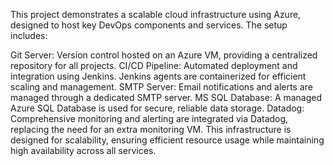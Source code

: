 This project demonstrates a scalable cloud infrastructure using Azure, designed to host key DevOps components and services. The setup includes:

Git Server: Version control hosted on an Azure VM, providing a centralized repository for all projects.
CI/CD Pipeline: Automated deployment and integration using Jenkins. Jenkins agents are containerized for efficient scaling and management.
SMTP Server: Email notifications and alerts are managed through a dedicated SMTP server.
MS SQL Database: A managed Azure SQL Database is used for secure, reliable data storage.
Datadog: Comprehensive monitoring and alerting are integrated via Datadog, replacing the need for an extra monitoring VM.
This infrastructure is designed for scalability, ensuring efficient resource usage while maintaining high availability across all services.
